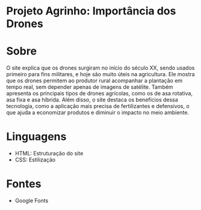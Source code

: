 # Projeto Agrinho: Importância dos Drones

# Sobre
O site explica que os drones surgiram no início do século XX, sendo usados primeiro para fins militares, e hoje são muito úteis na agricultura. Ele mostra que os drones permitem ao produtor rural acompanhar a plantação em tempo real, sem depender apenas de imagens de satélite. Também apresenta os principais tipos de drones agrícolas, como os de asa rotativa, asa fixa e asa híbrida. Além disso, o site destaca os benefícios dessa tecnologia, como a aplicação mais precisa de fertilizantes e defensivos, o que ajuda a economizar produtos e diminuir o impacto no meio ambiente.

# Linguagens
- HTML: Estruturação do site
- CSS: Estilização
  
# Fontes
- Google Fonts
